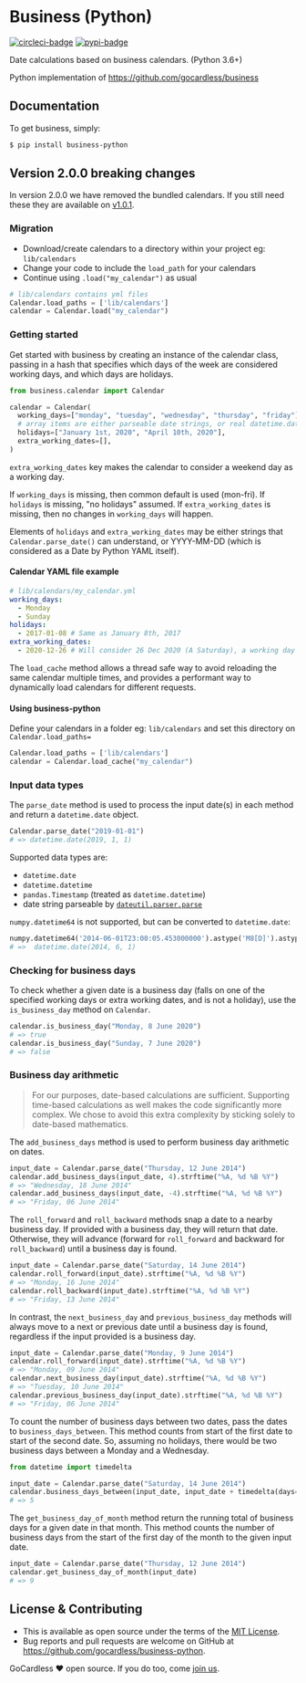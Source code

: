 # Business (Python)

[![circleci-badge](https://circleci.com/gh/gocardless/business-python.svg?style=shield)](https://app.circleci.com/pipelines/github/gocardless/business-python) [![pypi-badge](https://badge.fury.io/py/business-python.svg)](https://badge.fury.io/py/business-python)

Date calculations based on business calendars. (Python 3.6+)

Python implementation of https://github.com/gocardless/business

## Documentation

To get business, simply:

```bash
$ pip install business-python
```

## Version 2.0.0 breaking changes

In version 2.0.0 we have removed the bundled calendars. If you still need these they are available on [v1.0.1](https://github.com/gocardless/business-python/tree/74fe7e4068e0f16b68e7478f8b5ca1cc52f9a7d0/business/data).

### Migration

- Download/create calendars to a directory within your project eg: `lib/calendars`
- Change your code to include the `load_path` for your calendars
- Continue using `.load("my_calendar")` as usual

```python
# lib/calendars contains yml files
Calendar.load_paths = ['lib/calendars']
calendar = Calendar.load("my_calendar")
```

### Getting started

Get started with business by creating an instance of the calendar class, passing in a hash that specifies which days of the week are considered working days, and which days are holidays.

```python
from business.calendar import Calendar

calendar = Calendar(
  working_days=["monday", "tuesday", "wednesday", "thursday", "friday"],
  # array items are either parseable date strings, or real datetime.date objects
  holidays=["January 1st, 2020", "April 10th, 2020"],
  extra_working_dates=[],
)
```

`extra_working_dates` key makes the calendar to consider a weekend day as a working day.

If `working_days` is missing, then common default is used (mon-fri).
If `holidays` is missing, "no holidays" assumed.
If `extra_working_dates` is missing, then no changes in `working_days` will happen.

Elements of `holidays` and `extra_working_dates` may be either strings that `Calendar.parse_date()` can understand, or YYYY-MM-DD (which is considered as a Date by Python YAML itself).

#### Calendar YAML file example

```yaml
# lib/calendars/my_calendar.yml
working_days:
  - Monday
  - Sunday
holidays:
  - 2017-01-08 # Same as January 8th, 2017
extra_working_dates:
  - 2020-12-26 # Will consider 26 Dec 2020 (A Saturday), a working day
```

The `load_cache` method allows a thread safe way to avoid reloading the same calendar multiple times, and provides a performant way to dynamically load calendars for different requests.

#### Using business-python

Define your calendars in a folder eg: `lib/calendars` and set this directory  on `Calendar.load_paths=`

```python
Calendar.load_paths = ['lib/calendars']
calendar = Calendar.load_cache("my_calendar")
```

### Input data types

The `parse_date` method is used to process the input date(s) in each method and return a `datetime.date` object.

```python
Calendar.parse_date("2019-01-01")
# => datetime.date(2019, 1, 1)
```

Supported data types are:

- `datetime.date`
- `datetime.datetime`
- `pandas.Timestamp` (treated as `datetime.datetime`)
- date string parseable by [`dateutil.parser.parse`](https://dateutil.readthedocs.io/en/stable/parser.html#dateutil.parser.parse)

`numpy.datetime64` is not supported, but can be converted to `datetime.date`:

```python
numpy.datetime64('2014-06-01T23:00:05.453000000').astype('M8[D]').astype('O')
# =>  datetime.date(2014, 6, 1)
```

### Checking for business days

To check whether a given date is a business day (falls on one of the specified working days or extra working dates, and is not a holiday), use the `is_business_day` method on `Calendar`.

```python
calendar.is_business_day("Monday, 8 June 2020")
# => true
calendar.is_business_day("Sunday, 7 June 2020")
# => false
```

### Business day arithmetic

> For our purposes, date-based calculations are sufficient. Supporting time-based calculations as well makes the code significantly more complex. We chose to avoid this extra complexity by sticking solely to date-based mathematics.

The `add_business_days` method is used to perform business day arithmetic on dates.

```python
input_date = Calendar.parse_date("Thursday, 12 June 2014")
calendar.add_business_days(input_date, 4).strftime("%A, %d %B %Y")
# => "Wednesday, 18 June 2014"
calendar.add_business_days(input_date, -4).strftime("%A, %d %B %Y")
# => "Friday, 06 June 2014"
```

The `roll_forward` and `roll_backward` methods snap a date to a nearby business day. If provided with a business day, they will return that date. Otherwise, they will advance (forward for `roll_forward` and backward for `roll_backward`) until a business day is found.

```python
input_date = Calendar.parse_date("Saturday, 14 June 2014")
calendar.roll_forward(input_date).strftime("%A, %d %B %Y")
# => "Monday, 16 June 2014"
calendar.roll_backward(input_date).strftime("%A, %d %B %Y")
# => "Friday, 13 June 2014"
```

In contrast, the `next_business_day` and `previous_business_day` methods will always move to a next or previous date until a business day is found, regardless if the input provided is a business day.

```python
input_date = Calendar.parse_date("Monday, 9 June 2014")
calendar.roll_forward(input_date).strftime("%A, %d %B %Y")
# => "Monday, 09 June 2014"
calendar.next_business_day(input_date).strftime("%A, %d %B %Y")
# => "Tuesday, 10 June 2014"
calendar.previous_business_day(input_date).strftime("%A, %d %B %Y")
# => "Friday, 06 June 2014"
```

To count the number of business days between two dates, pass the dates to `business_days_between`. This method counts from start of the first date to start of the second date. So, assuming no holidays, there would be two business days between a Monday and a Wednesday.

```python
from datetime import timedelta

input_date = Calendar.parse_date("Saturday, 14 June 2014")
calendar.business_days_between(input_date, input_date + timedelta(days=7))
# => 5
```

The `get_business_day_of_month` method return the running total of business days for a given date in that month. This method counts the number of business days from the start of the first day of the month to the given input date.

```python
input_date = Calendar.parse_date("Thursday, 12 June 2014")
calendar.get_business_day_of_month(input_date)
# => 9
```
## License & Contributing

- This is available as open source under the terms of the [MIT License](http://opensource.org/licenses/MIT).
- Bug reports and pull requests are welcome on GitHub at https://github.com/gocardless/business-python.

GoCardless ♥ open source. If you do too, come [join us](https://gocardless.com/about/jobs).
